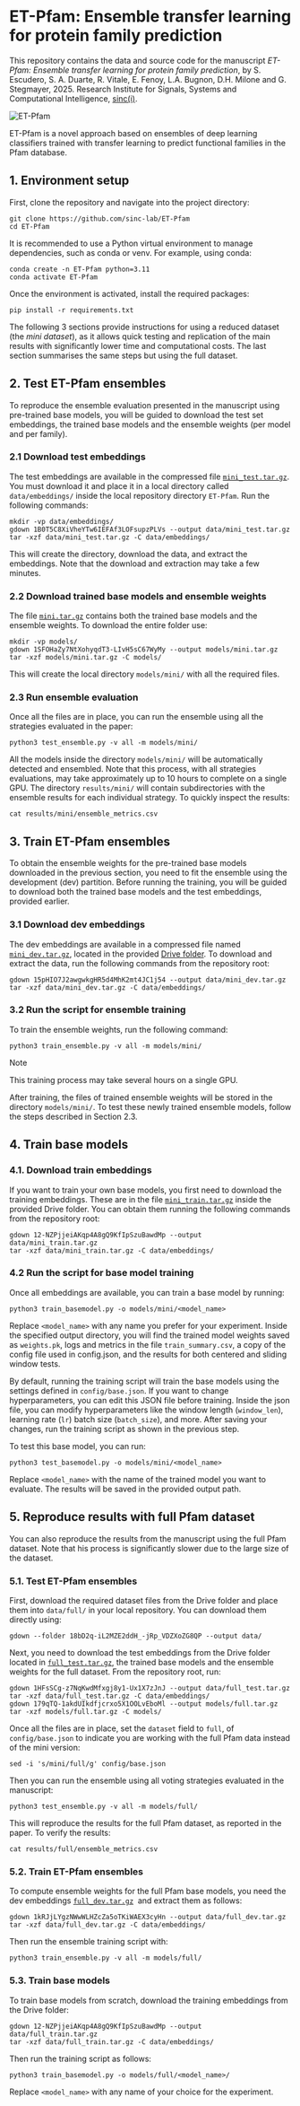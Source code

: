 # ET-Pfam: Ensemble transfer learning for protein family prediction

This repository contains the data and source code for the manuscript *ET-Pfam: Ensemble transfer learning for protein family prediction*, by S. Escudero, S. A. Duarte, R. Vitale, E. Fenoy, L.A. Bugnon, D.H. Milone and G. Stegmayer, 2025. Research Institute for Signals, Systems and Computational Intelligence, [sinc(i)](https://sinc.unl.edu.ar/).

![ET-Pfam](ET-Pfam.png)

ET-Pfam is a novel approach based on ensembles of deep learning classifiers trained with transfer learning to predict functional families in the Pfam database. 

## 1. Environment setup

First, clone the repository and navigate into the project directory:

```
git clone https://github.com/sinc-lab/ET-Pfam
cd ET-Pfam
```

It is recommended to use a Python virtual environment to manage dependencies, such as conda or venv. For example, using conda:

```
conda create -n ET-Pfam python=3.11
conda activate ET-Pfam
```

Once the environment is activated, install the required packages:

```
pip install -r requirements.txt
```

The following 3 sections provide instructions for using a reduced dataset (the *mini dataset*), as it allows quick testing and replication of the main results with significantly lower time and computational costs. The last section summarises the same steps but using the full dataset.

## 2. Test ET-Pfam ensembles

To reproduce the ensemble evaluation presented in the manuscript using pre-trained base models, you will be guided to download the test set embeddings, the trained base models and the ensemble weights (per model and per family).

### 2.1 Download test embeddings

The test embeddings are available in the compressed file [`mini_test.tar.gz`](https://drive.google.com/file/d/1B0T5C8XiVheYTw6IEFAf3LOFsupzPLVs/view?usp=drive_link). You must download it and place it in a local directory called `data/embeddings/` inside the local repository directory `ET-Pfam`. Run the following commands:

```
mkdir -vp data/embeddings/ 
gdown 1B0T5C8XiVheYTw6IEFAf3LOFsupzPLVs --output data/mini_test.tar.gz
tar -xzf data/mini_test.tar.gz -C data/embeddings/
```

This will create the directory, download the data, and extract the embeddings. Note that the download and extraction may take a few minutes.

### 2.2 Download trained base models and ensemble weights

The file [`mini.tar.gz`](https://drive.google.com/file/d/1SFOHaZy7NtXohyqdT3-LIvH5sC67WyMy/view?usp=drive_link) contains both the trained base models and the ensemble weights. To download the entire folder use:

```
mkdir -vp models/
gdown 1SFOHaZy7NtXohyqdT3-LIvH5sC67WyMy --output models/mini.tar.gz
tar -xzf models/mini.tar.gz -C models/
```

This will create the local directory `models/mini/` with all the required files.

### 2.3 Run ensemble evaluation

Once all the files are in place, you can run the ensemble using all the strategies evaluated in the paper:

```
python3 test_ensemble.py -v all -m models/mini/
```

All the models inside the directory `models/mini/` will be automatically detected and ensembled. Note that this process, with all strategies evaluations, may take approximately up to 10 hours to complete on a single GPU. The directory `results/mini/` will contain subdirectories with the ensemble results for each individual strategy. To quickly inspect the results:

```
cat results/mini/ensemble_metrics.csv
```

## 3. Train ET-Pfam ensembles

To obtain the ensemble weights for the pre-trained base models downloaded in the previous section, you need to fit the ensemble using the development (dev) partition. Before running the training, you will be guided to download both the trained base models and the test embeddings, provided earlier.  

### 3.1 Download dev embeddings

The dev embeddings are available in a compressed file named [`mini_dev.tar.gz`](https://drive.google.com/file/d/15pHIO7J2awgwkgHR5d4MhK2mt4JC1j54/view?usp=drive_link), located in the provided [Drive folder](https://drive.google.com/drive/folders/1p54V_g4iy-XGjzi0C7LGQP9brb9QnL1k?usp=sharing). To download and extract the data, run the following commands from the repository root: 

```
gdown 15pHIO7J2awgwkgHR5d4MhK2mt4JC1j54 --output data/mini_dev.tar.gz
tar -xzf data/mini_dev.tar.gz -C data/embeddings/
```

### 3.2 Run the script for ensemble training

To train the ensemble weights, run the following command:

```
python3 train_ensemble.py -v all -m models/mini/
```

> [!NOTE]
> This training process may take several hours on a single GPU.
> 
After training, the files of trained ensemble weights will be stored in the directory `models/mini/`.
To test these newly trained ensemble models, follow the steps described in Section 2.3.


## 4. Train base models

### 4.1. Download train embeddings

If you want to train your own base models, you first need to download the training embeddings. These are in the file [`mini_train.tar.gz`](https://drive.google.com/file/d/12-NZPjjeiAKqp4A8gQ9KfIpSzuBawdMp/view?usp=drive_link) inside the provided Drive folder. You can obtain them running the following commands from the repository root:

```
gdown 12-NZPjjeiAKqp4A8gQ9KfIpSzuBawdMp --output data/mini_train.tar.gz
tar -xzf data/mini_train.tar.gz -C data/embeddings/
```

### 4.2 Run the script for base model training

Once all embeddings are available, you can train a base model by running:

```
python3 train_basemodel.py -o models/mini/<model_name>
```

Replace `<model_name>` with any name you prefer for your experiment. Inside the specified output directory, you will find the trained model weights saved as `weights.pk`, logs and metrics in the file `train_summary.csv`, a copy of the config file used in config.json, and the results for both centered and sliding window tests.

By default, running the training script will train the base models using the settings defined in `config/base.json`. If you want to change hyperparameters, you can edit this JSON file before training.  Inside the json file, you can modify hyperparameters like the window length (`window_len`), learning rate (`lr`) batch size (`batch_size`), and more. After saving your changes, run the training script as shown in the previous step. 

To test this base model, you can run:

```
python3 test_basemodel.py -o models/mini/<model_name>
```

Replace `<model_name>` with the name of the trained model you want to evaluate. The results will be saved in the provided output path.


## 5. Reproduce results with full Pfam dataset

You can also reproduce the results from the manuscript using the full Pfam dataset. Note that his process is significantly slower due to the large size of the dataset. 


### 5.1. Test ET-Pfam ensembles

First, download the required dataset files from the Drive folder and place them into `data/full/` in your local repository. You can download them directly using:

```
gdown --folder 18bD2q-iL2MZE2ddH_-jRp_VDZXoZG8QP --output data/
```

Next, you need to download the test embeddings from the Drive folder located in [`full_test.tar.gz`](https://drive.google.com/file/d/1HFsSCg-z7NqKwdMfxgj8y1-Ux1X7zJnJ/view?usp=drive_link), the trained base models and the ensemble weights for the full dataset. From the repository root, run:

```
gdown 1HFsSCg-z7NqKwdMfxgj8y1-Ux1X7zJnJ --output data/full_test.tar.gz
tar -xzf data/full_test.tar.gz -C data/embeddings/
gdown 179qTQ-1akdUIkdfjcrxo5X1OOLvEboMl --output models/full.tar.gz
tar -xzf models/full.tar.gz -C models/
```

Once all the files are in place, set the `dataset` field to `full`, of  `config/base.json` to indicate you are working with the full Pfam data instead of the mini version:
```
sed -i 's/mini/full/g' config/base.json
```

Then you can run the ensemble using all voting strategies evaluated in the manuscript:

```
python3 test_ensemble.py -v all -m models/full/
```

This will reproduce the results for the full Pfam dataset, as reported in the paper. To verify the results:
```
cat results/full/ensemble_metrics.csv
```

### 5.2. Train ET-Pfam ensembles

To compute ensemble weights for the full Pfam base models, you need the dev embeddings [`full_dev.tar.gz`](https://drive.google.com/file/d/1kRJjLYgzNWwWLHZcZa5oTKiWAEX3cyHn/view?usp=drive_link)  and extract them as follows:

```
gdown 1kRJjLYgzNWwWLHZcZa5oTKiWAEX3cyHn --output data/full_dev.tar.gz
tar -xzf data/full_dev.tar.gz -C data/embeddings/
```

Then run the ensemble training script with:

```
python3 train_ensemble.py -v all -m models/full/
```

### 5.3. Train base models

To train base models from scratch, download the training embeddings from the Drive folder:

```
gdown 12-NZPjjeiAKqp4A8gQ9KfIpSzuBawdMp --output data/full_train.tar.gz
tar -xzf data/full_train.tar.gz -C data/embeddings/
```

Then run the training script as follows:

```
python3 train_basemodel.py -o models/full/<model_name>/
```

Replace `<model_name>` with any name of your choice for the experiment.
